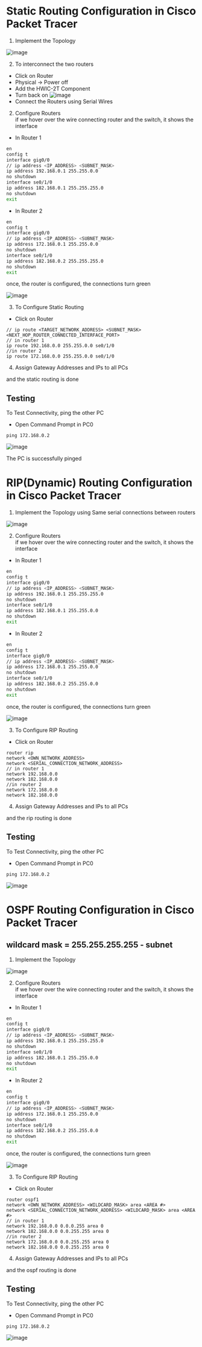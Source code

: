 # Static Routing Configuration in Cisco Packet Tracer
1. Implement the Topology

![image](https://user-images.githubusercontent.com/84095994/236688941-e8f5aecb-8226-43c6-bb59-152084fa6fd6.png)

2. To interconnect the two routers
- Click on Router
- Physical -> Power off
- Add the HWIC-2T Component
- Turn back on
![image](https://user-images.githubusercontent.com/84095994/236688995-6768216f-d9d3-4b29-ad78-6421d5abdad0.png)
- Connect the Routers using Serial Wires

2. Configure Routers <br>
if we hover over the wire connecting router and the switch, it shows the interface
- In Router 1
```bash
en
config t
interface gig0/0
// ip address <IP_ADDRESS> <SUBNET_MASK>
ip address 192.168.0.1 255.255.0.0
no shutdown
interface se0/1/0
ip address 182.168.0.1 255.255.255.0
no shutdown
exit
```
- In Router 2
```bash
en
config t
interface gig0/0
// ip address <IP_ADDRESS> <SUBNET_MASK>
ip address 172.168.0.1 255.255.0.0
no shutdown
interface se0/1/0
ip address 182.168.0.2 255.255.255.0
no shutdown
exit
```
once, the router is configured, the connections turn green

![image](https://user-images.githubusercontent.com/84095994/236689171-9a8b37f4-f51a-488f-9ad1-a0c409905726.png)

3. To Configure Static Routing
- Click on Router
```
// ip route <TARGET_NETWORK_ADDRESS> <SUBNET_MASK> <NEXT_HOP_ROUTER_CONNECTED_INTERFACE_PORT>
// in router 1
ip route 192.168.0.0 255.255.0.0 se0/1/0
//in router 2
ip route 172.168.0.0 255.255.0.0 se0/1/0
```
4.  Assign Gateway Addresses and IPs to all PCs

and the static routing is done

## Testing
To Test Connectivity, ping the other PC
- Open Command Prompt in PC0
```
ping 172.168.0.2
```
![image](https://user-images.githubusercontent.com/84095994/236689930-c12f9617-e181-4fa8-a55c-c5a80ee1ac27.png)

The PC is successfully pinged

# RIP(Dynamic) Routing Configuration in Cisco Packet Tracer
1. Implement the Topology using Same serial connections between routers

![image](https://user-images.githubusercontent.com/84095994/236690590-16a85784-b16d-4bdb-bad0-d8932459fe99.png)

2. Configure Routers <br>
if we hover over the wire connecting router and the switch, it shows the interface
- In Router 1
```bash
en
config t
interface gig0/0
// ip address <IP_ADDRESS> <SUBNET_MASK>
ip address 192.168.0.1 255.255.255.0
no shutdown
interface se0/1/0
ip address 182.168.0.1 255.255.0.0
no shutdown
exit
```
- In Router 2
```bash
en
config t
interface gig0/0
// ip address <IP_ADDRESS> <SUBNET_MASK>
ip address 172.168.0.1 255.255.0.0
no shutdown
interface se0/1/0
ip address 182.168.0.2 255.255.0.0
no shutdown
exit
```
once, the router is configured, the connections turn green

![image](https://user-images.githubusercontent.com/84095994/236690808-3345890c-5cd8-48e2-b2c2-12e847d715b0.png)

3. To Configure RIP Routing
- Click on Router
```
router rip
network <OWN_NETWORK_ADDRESS>
network <SERIAL_CONNECTION_NETWORK_ADDRESS>
// in router 1
network 192.168.0.0
network 182.168.0.0
//in router 2
network 172.168.0.0
network 182.168.0.0
```
4.  Assign Gateway Addresses and IPs to all PCs

and the rip routing is done
## Testing
To Test Connectivity, ping the other PC
- Open Command Prompt in PC0
```
ping 172.168.0.2
```

![image](https://user-images.githubusercontent.com/84095994/236693273-f18f4a0a-79f4-48a6-acba-3c0d5e40aaa8.png)

# OSPF Routing Configuration in Cisco Packet Tracer
 ## wildcard mask = 255.255.255.255 - subnet
1. Implement the Topology

![image](https://user-images.githubusercontent.com/84095994/236693482-ccc98dd4-39c2-4342-96e8-70b2655d7f49.png)

2. Configure Routers <br>
if we hover over the wire connecting router and the switch, it shows the interface
- In Router 1
```bash
en
config t
interface gig0/0
// ip address <IP_ADDRESS> <SUBNET_MASK>
ip address 192.168.0.1 255.255.255.0
no shutdown
interface se0/1/0
ip address 182.168.0.1 255.255.0.0
no shutdown
exit
```
- In Router 2
```bash
en
config t
interface gig0/0
// ip address <IP_ADDRESS> <SUBNET_MASK>
ip address 172.168.0.1 255.255.0.0
no shutdown
interface se0/1/0
ip address 182.168.0.2 255.255.0.0
no shutdown
exit
```
once, the router is configured, the connections turn green

![image](https://user-images.githubusercontent.com/84095994/236693627-8cc6f21b-0a10-4e17-ad83-0642c0217e1c.png)

3. To Configure RIP Routing
- Click on Router
```
router ospf1
network <OWN_NETWORK_ADDRESS> <WILDCARD_MASK> area <AREA #>
network <SERIAL_CONNECTION_NETWORK_ADDRESS> <WILDCARD_MASK> area <AREA #>
// in router 1
network 192.168.0.0 0.0.0.255 area 0
network 182.168.0.0 0.0.255.255 area 0
//in router 2
network 172.168.0.0 0.0.255.255 area 0
network 182.168.0.0 0.0.255.255 area 0
```
4.  Assign Gateway Addresses and IPs to all PCs

and the ospf routing is done
## Testing
To Test Connectivity, ping the other PC
- Open Command Prompt in PC0
```
ping 172.168.0.2
```

![image](https://user-images.githubusercontent.com/84095994/236693904-3967c7cc-32bb-4cca-9174-56b2e983f191.png)

